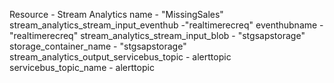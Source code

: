 Resource - Stream Analytics
name - "MissingSales"
stream_analytics_stream_input_eventhub -"realtimerecreq"
						eventhubname - "realtimerecreq"
stream_analytics_stream_input_blob - "stgsapstorage"
			storage_container_name - "stgsapstorage"
stream_analytics_output_servicebus_topic - alerttopic
						servicebus_topic_name - alerttopic